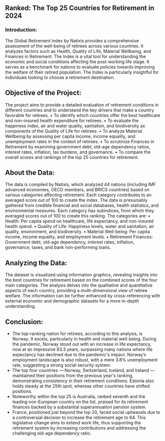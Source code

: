 ## Ranked: The Top 25 Countries for Retirement in 2024

### **Introduction:**
The Global Retirement Index by Natixis provides a comprehensive assessment of the well-being of retirees across various countries. It analyzes factors such as Health, Quality of Life, Material Wellbeing, and Finances in Retirement. The Index is a vital tool for understanding the economic and social conditions affecting the post-working life stage. It serves as a benchmark for nations to evaluate policies towards improving the welfare of their retired population. The Index is particularly insightful for individuals looking to choose a retirement destination.

## **Objective of the Project:**
The project aims to provide a detailed evaluation of retirement conditions in different countries and to understand the key drivers that make a country favorable for retirees. 
• To identify which countries offer the best healthcare and non-insured health expenditure for retirees.
• To evaluate the happiness index, air and water quality, sanitation, and biodiversity as components of the Quality of Life for retirees.
• To analyze Material Wellbeing by assessing per capita income, income equality, and unemployment rates in the context of retirees.
• To scrutinize Finances in Retirement by examining government debt, old-age dependency ratios, interest rates, inflation, tax burdens, and governance.
• To compare the overall scores and rankings of the top 25 countries for retirement.

## **About the Data:**
The data is compiled by Natixis, which analyzed 44 nations (including IMF advanced economies, OECD members, and BRICS countries) based on various categories affecting retirement. Each category contributes to an averaged score out of 100 to create the index. The data is presumably gathered from credible financial and social databases, health statistics, and environmental measures. Each category has subindices, from which they averaged scores out of 100 to create this ranking. The categories are:
• Health: Per capita spend on healthcare, life expectancy, and non-insured health spend.
• Quality of Life: Happiness levels, water and sanitation, air quality, environment, and biodiversity.
• Material Well-being: Per capita income, income equality, and employment levels.
• Retirement Finances: Government debt, old-age dependency, interest rates, inflation, governance, taxes, and bank non-performing loans.

## **Analyzing the Data:**
The dataset is visualized using information graphics, revealing insights into the best countries for retirement based on the combined scores of the four main categories. The analysis delves into the qualitative and quantitative aspects of each country, providing a multi-dimensional view of retiree welfare. The information can be further enhanced by cross-referencing with external economic and demographic datasets for a more in-depth understanding.

## **Conclusion:**
- The top-ranking nation for retirees, according to this analysis, is Norway. It excels, particularly in health and material well-being. During the pandemic, Norway stood out with an increase in life expectancy, now at an impressive 83.3 years, surpassing many nations where life expectancy has declined due to the pandemic's impact. Norway’s employment landscape is also robust, with a mere 3.8% unemployment rate, suggesting a strong social security system.
- The top four countries — Norway, Switzerland, Iceland, and Ireland — maintained their positions from the previous year's ranking, demonstrating consistency in their retirement conditions. Estonia also holds steady at the 25th spot, whereas other countries have shifted positions.
- Noteworthy within the top 25 is Australia, ranked seventh and the leading non-European country on the list, praised for its retirement finances backed by a substantial superannuation pension system.
- France, positioned just beyond the top 20, faced social upheavals due to a controversial decision to increase the retirement age to 64. This legislative change aims to extend work life, thus supporting the retirement system by increasing contributions and addressing the challenging old-age dependency ratio.
